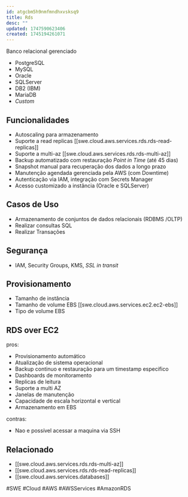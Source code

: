 ```yaml
---
id: atgcbm5h9nmfmndhxvsksq9
title: Rds
desc: ""
updated: 1747590623406
created: 1745194261071
---
```


Banco relacional gerenciado

- PostgreSQL
- MySQL
- Oracle
- SQLServer
- DB2 (IBM)
- MariaDB
- _Custom_

## Funcionalidades

- Autoscaling para armazenamento
- Suporte a read replicas [[swe.cloud.aws.services.rds.rds-read-replicas]]
- Suporte a multi-az [[swe.cloud.aws.services.rds.rds-multi-az]]
- Backup automatizado com restauração _Point in Time_ (até 45 dias)
- Snapshot manual para recuperação dos dados a longo prazo
- Manutenção agendada gerenciada pela AWS (com Downtime)
- Autenticação via IAM, integração com Secrets Manager
- Acesso customizado a instância (Oracle e SQLServer)

## Casos de Uso

- Armazenamento de conjuntos de dados relacionais (RDBMS /OLTP)
- Realizar consultas SQL
- Realizar Transações

## Segurança

- IAM, Security Groups, KMS, _SSL in transit_

## Provisionamento

- Tamanho de instância
- Tamanho de volume EBS [[swe.cloud.aws.services.ec2.ec2-ebs]]
- Tipo de volume EBS

## RDS over EC2

pros:

- Provisionamento automático
- Atualização de sistema operacional
- Backup continuo e restauração para um timestamp especifico
- Dashboards de monitoramento
- Replicas de leitura
- Suporte a multi AZ
- Janelas de manutenção
- Capacidade de escala horizontal e vertical
- Armazenamento em EBS

contras:

- Nao e possível acessar a maquina via SSH

## Relacionado

- [[swe.cloud.aws.services.rds.rds-multi-az]]
- [[swe.cloud.aws.services.rds.rds-read-replicas]]
- [[swe.cloud.aws.services.databases]]

#SWE #Cloud #AWS #AWSServices #AmazonRDS
